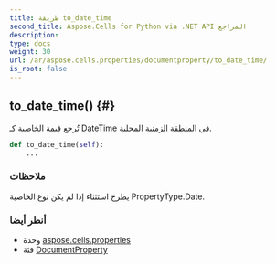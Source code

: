 ```yaml
---
title: طريقة to_date_time
second_title: Aspose.Cells for Python via .NET API المراجع
description:
type: docs
weight: 30
url: /ar/aspose.cells.properties/documentproperty/to_date_time/
is_root: false
---
```

##  to_date_time() {#}
تُرجع قيمة الخاصية كـ DateTime في المنطقة الزمنية المحلية.



```python
def to_date_time(self):
    ...
```


###  ملاحظات

يطرح استثناء إذا لم يكن نوع الخاصية PropertyType.Date.


###  أنظر أيضا

* وحدة [aspose.cells.properties](../../)
* فئة [DocumentProperty](/cells/python-net/ar/aspose.cells.properties/documentproperty)
